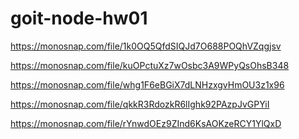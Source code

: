 # goit-node-hw01

<!-- read  -->

https://monosnap.com/file/1k0OQ5QfdSIQJd7O688POQhVZqgjsv

<!-- getById  -->

https://monosnap.com/file/kuOPctuXz7wOsbc3A9WPyQsOhsB348

<!-- addContact  -->

https://monosnap.com/file/whg1F6eBGiX7dLNHzxgvHmOU3z1x96

<!-- deleteContact  -->

https://monosnap.com/file/qkkR3RdozkR6lIghk92PAzpJvGPYiI

<!-- updateById  -->

https://monosnap.com/file/rYnwdOEz9ZInd6KsAOKzeRCY1YlQxD
